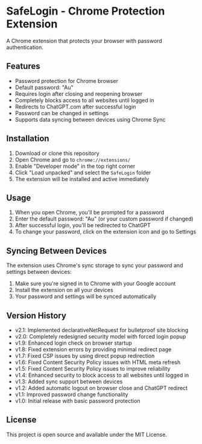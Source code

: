# SafeLogin - Chrome Protection Extension

A Chrome extension that protects your browser with password authentication.

## Features

- Password protection for Chrome browser
- Default password: "Au"
- Requires login after closing and reopening browser
- Completely blocks access to all websites until logged in
- Redirects to ChatGPT.com after successful login
- Password can be changed in settings
- Supports data syncing between devices using Chrome Sync

## Installation

1. Download or clone this repository
2. Open Chrome and go to `chrome://extensions/`
3. Enable "Developer mode" in the top right corner
4. Click "Load unpacked" and select the `SafeLogin` folder
5. The extension will be installed and active immediately

## Usage

1. When you open Chrome, you'll be prompted for a password
2. Enter the default password: "Au" (or your custom password if changed)
3. After successful login, you'll be redirected to ChatGPT
4. To change your password, click on the extension icon and go to Settings

## Syncing Between Devices

The extension uses Chrome's sync storage to sync your password and settings between devices:

1. Make sure you're signed in to Chrome with your Google account
2. Install the extension on all your devices
3. Your password and settings will be synced automatically

## Version History

- v2.1: Implemented declarativeNetRequest for bulletproof site blocking
- v2.0: Completely redesigned security model with forced login popup
- v1.9: Enhanced login check on browser startup
- v1.8: Fixed extension errors by providing minimal redirect page
- v1.7: Fixed CSP issues by using direct popup redirection
- v1.6: Fixed Content Security Policy issues with HTML meta refresh
- v1.5: Fixed Content Security Policy issues to improve reliability
- v1.4: Enhanced security to block access to all websites until logged in
- v1.3: Added sync support between devices
- v1.2: Added automatic logout on browser close and ChatGPT redirect
- v1.1: Improved password change functionality
- v1.0: Initial release with basic password protection

## License

This project is open source and available under the MIT License. 
